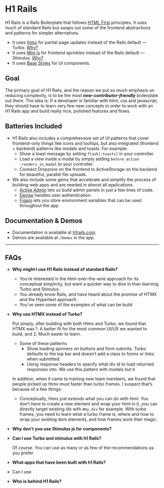 # H1 Rails

H1 Rails is a Rails Boilerplate that follows [HTML First](https://html-first.com/) principles. It uses much of standard Rails but swaps out some of the frontend abstractions and patterns for simpler alternatives. 

- It uses [htmx](https://htmx.org) for partial page updates instead of the Rails default — Turbo. [Why?](https://www.notion.so/H1-Rails-11445b4d9f42805c84fcced5a716043d?pvs=21)
- It uses [Mini js](https://mini-js.com) for frontend sprinkles instead of the Rails default — Stimulus. [Why?](https://www.notion.so/H1-Rails-11445b4d9f42805c84fcced5a716043d?pvs=21)
- It uses [Base Styles](https://base-styles.com) for UI components.

## Goal

The primary goal of H1 Rails, and the reason we put so much emphasis on reducing complexity, is to be the most ***new-contributor-friendly*** boilerplate out there. The idea is: If a developer is familiar with html, css and javascript, they should have to learn very few new concepts in order to work with an H1 Rails app and build really nice, polished features and flows. 

## Batteries Included

- H1 Rails also includes a comprehensive set of UI patterns that cover frontend-only things like icons and tooltips, but also integrated (frontend + backend) patterns like modals and toasts. For example:
    - Show a toast message by setting `flash[:toasts]` in your controller.
    - Load a view inside a modal by simply adding `before_action :renders_in_modal` to your controller.
    - Connect Dropzone on the frontend to ActiveStorage on the backend for beautiful, parallel file uploads.
- We also include some gems that accelerate and simplify the process of building web apps and are needed in almost all applications.
    - [Active Admin](https://activeadmin.info/) lets us build admin panels in just a few lines of code.
    - [Devise](https://github.com/heartcombo/devise) handles user authentication.
    - [Figaro](http://docs.dietrails.localhost/Figaro) lets you store environment variables that can be used throughout the app.

## Documentation & Demos

- Documentation is available at [h1rails.com](https://h1rails.com).
- Demos are available at `/demos` in the app.

---

## FAQs

- **Why might I use H1 Rails instead of standard Rails?**
    - You’re interested in the html-over-the-wire approach for its conceptual simplicity, but want a quicker way to dive in than learning Turbo and Stimulus.
    - You already know Rails, and have heard about the promise of HTMX and the Hypertext approach.
    - You’ve seen some of the examples of what can be build
- **Why use HTMX instead of Turbo?**
    
    Put simply, after building with both Htmx and Turbo, we found that HTMX was 1. A better fit for the most common UI/UX we wanted to build, and 2. Much easier to learn.
    
    - Some of these patterns
        - Show loading spinners on buttons and form submits. Turbo defaults to the top bar and doesn’t add a class to forms or links when submitted.
        - Using response headers to specify what div id to load returned responses into. We use this pattern with modals but it
    
    In addition, when it came to training new team members, we found that people picked up htmx must faster than turbo frames. I suspect that’s because of a few things:
    
    - Conceptually, htmx just extends what you can do with html. You don’t have to create a new element and wrap your html in it, you can directly target existing ids with `#my_div` for example. With turbo frames, you need to learn what a turbo frame is, where and how to wrap your existing dom elements, and how frames work their magic.
- **Why don’t you use Stimulus js for components?**
    
    
- **Can I use Turbo and stimulus with h1 Rails?**
    
    Of course. You can use as many or as few of the recommendations as you prefer.
    
- **What apps that have been built with h1 Rails?**
- Can I use
- **Who is behind H1 Rails?**